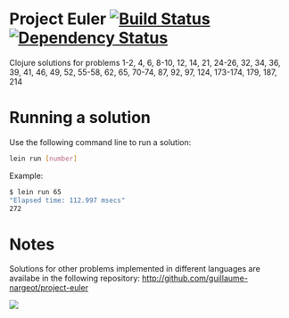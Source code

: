 Project Euler [![Build Status](https://travis-ci.org/guillaume-nargeot/project-euler-clojure.png?branch=master)](https://travis-ci.org/guillaume-nargeot/project-euler-clojure) [![Dependency Status](https://www.versioneye.com/user/projects/5306da89ec1375056b00017b/badge.png)](https://www.versioneye.com/user/projects/5306da89ec1375056b00017b)
=====================

Clojure solutions for problems 1-2, 4, 6, 8-10, 12, 14, 21, 24-26, 32, 34, 36, 39, 41, 46, 49, 52, 55-58, 62, 65, 70-74, 87, 92, 97, 124, 173-174, 179, 187, 214

# Running a solution

Use the following command line to run a solution:
```bash
lein run [number]
```

Example:
```bash
$ lein run 65
"Elapsed time: 112.997 msecs"
272
```

# Notes

Solutions for other problems implemented in different languages are availabe in the following repository: http://github.com/guillaume-nargeot/project-euler

<img src="https://projecteuler.net/profile/killy971.png"/>
